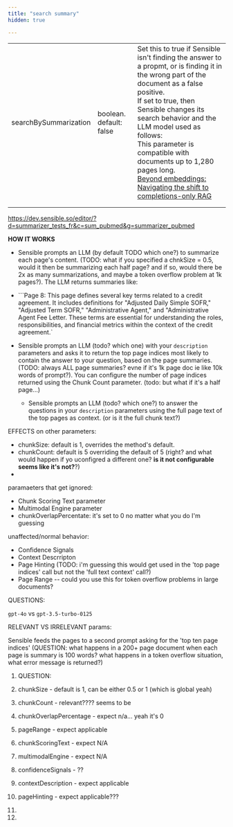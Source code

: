 ```yaml
---
title: "search summary"
hidden: true

---
```



|                       |                         |                                                              |
| --------------------- | ----------------------- | ------------------------------------------------------------ |
| searchBySummarization | boolean. default: false | Set this to true if Sensible isn't finding the answer to a propmt, or is finding it in the wrong part of the document as a false positive.<br/>If set to true, then Sensible changes its search behavior and the LLM model used as follows:<br/>This parameter is compatible with documents up to 1,280 pages long. <br/>[Beyond embeddings: Navigating the shift to completions-only RAG](https://www.sensible.so/blog/embeddings-vs-completions-only-rag) |
|                       |                         |                                                              |
|                       |                         |                                                              |

https://dev.sensible.so/editor/?d=summarizer_tests_fr&c=sum_pubmed&g=summarizer_pubmed



**HOW IT WORKS**

- Sensible prompts an LLM (by default TODO which one?) to summarize each page's content. (TODO: what if you specified a chnkSize = 0.5, would it then be summarizing each half page? and if so, would there be 2x as many summarizations, and maybe a token overflow problem at 1k pages?). The LLM returns summaries like:
- ```Page 8: This page defines several key terms related to a credit agreement. It includes definitions for "Adjusted Daily Simple SOFR," "Adjusted Term SOFR," "Administrative Agent," and "Administrative Agent Fee Letter. These terms are essential for understanding the roles, responsibilities, and financial metrics within the context of the credit agreement.` 

- Sensible prompts an LLM (todo? which one) with your `description` parameters and asks it to return the top page indices most likely to contain the answer to your question, based on the page summaries. (TODO: always ALL page summaries? evne if it's 1k page doc ie like 10k words of prompt?).  You can configure the number of page indices returned using the Chunk Count parameter. (todo: but what if it's a half page...)
  - Sensible prompts an LLM (todo? which one?) to answer the questions in your `description` parameters using the full page text of the top pages as context. (or is it the full chunk text?) 

EFFECTS on other parameters:

- chunkSize: default is 1, overrides the method's default.
- chunkCount: default is  5  overriding the default of 5 (right? and what would happen if yo uconfigred a different one? **is it not configurable seems like it's not?**?)
- 

paramaeters that get ignored:

- Chunk Scoring Text parameter
- Multimodal Engine parameter
- chunkOverlapPercentate: it's set to 0 no matter what you do I'm guessing

unaffected/normal behavior:

- Confidence Signals
- Context Descrripton
- Page Hinting (TODO: i'm guessing this would get used in the 'top page indices' call but not the 'full text context' call?)
- Page Range -- could you use this for token overflow problems in large documents?

QUESTIONS:

` gpt-4o ` vs  `gpt-3.5-turbo-0125` 

RELEVANT VS IRRELEVANT params:

Sensible feeds the pages to a second prompt asking for the 'top ten page indices' (QUESTION: what happens in a 200+ page document when each page is summary is 100 words? what happens in a token overflow situation, what error message is returned?) 

1. QUESTION: 
2.  chunkSize - default is 1, can be either 0.5 or 1 (which is global yeah)
3. chunkCount  - relevant???? seems to be
4. chunkOverlapPercentage - expect n/a... yeah it's 0
5. pageRange - expect applicable
6. chunkScoringText - expect N/A
7. multimodalEngine - expect N/A
8. confidenceSignals - ??
9. contextDescription - expect applicable
10. pageHinting - expect applicable???
11. 

1. 